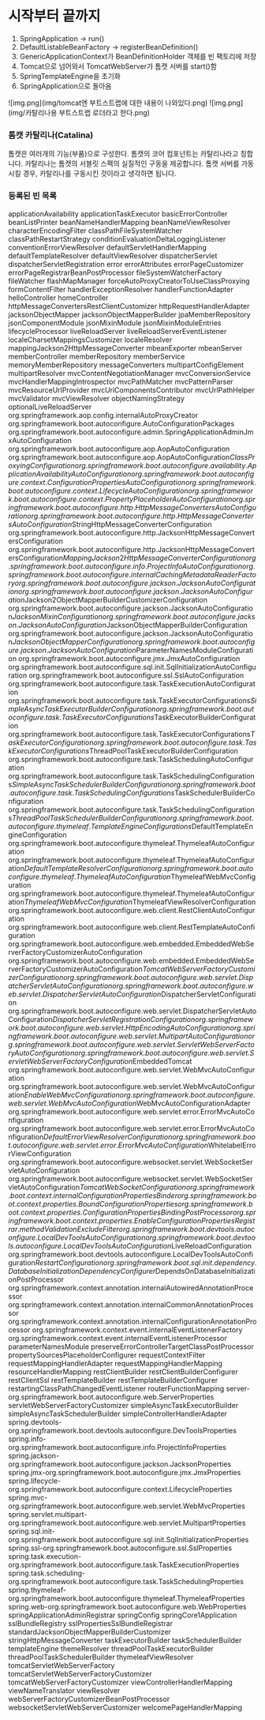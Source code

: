 # 시작부터 끝까지

1. SpringApplication -> run()
2. DefaultListableBeanFactory -> registerBeanDefinition()
3. GenericApplicationContext가 BeanDefinitionHolder 객체를 빈 팩토리에 저장
4. Tomcat으로 넘어와서 TomcatWebServer가 톰캣 서버를 start()함
5. SpringTemplateEngine을 초기화
6. SpringApplication으로 돌아옴



![img.png](img/tomcat엔 부트스트랩에 대한 내용이 나와있다.png)
![img.png](img/카탈리나용 부트스트랩 로더라고 한다.png)

### 톰캣 카탈리나(Catalina)
톰캣은 여러개의 기능(부품)으로 구성한다. 톰캣의 코어 컴포넌트는 카탈리나라고 칭합니다.
카탈리나는 톰캣의 서블릿 스펙의 실질적인 구동을 제공합니다. 
톰캣 서버를 가동시킬 경우, 카탈리나를 구동시킨 것이라고 생각하면 됩니다.


### 등록된 빈 목록
applicationAvailability
applicationTaskExecutor
basicErrorController
beanListPrinter
beanNameHandlerMapping
beanNameViewResolver
characterEncodingFilter
classPathFileSystemWatcher
classPathRestartStrategy
conditionEvaluationDeltaLoggingListener
conventionErrorViewResolver
defaultServletHandlerMapping
defaultTemplateResolver
defaultViewResolver
dispatcherServlet
dispatcherServletRegistration
error
errorAttributes
errorPageCustomizer
errorPageRegistrarBeanPostProcessor
fileSystemWatcherFactory
fileWatcher
flashMapManager
forceAutoProxyCreatorToUseClassProxying
formContentFilter
handlerExceptionResolver
handlerFunctionAdapter
helloController
homeController
httpMessageConvertersRestClientCustomizer
httpRequestHandlerAdapter
jacksonObjectMapper
jacksonObjectMapperBuilder
jpaMemberRepository
jsonComponentModule
jsonMixinModule
jsonMixinModuleEntries
lifecycleProcessor
liveReloadServer
liveReloadServerEventListener
localeCharsetMappingsCustomizer
localeResolver
mappingJackson2HttpMessageConverter
mbeanExporter
mbeanServer
memberController
memberRepository
memberService
memoryMemberRepository
messageConverters
multipartConfigElement
multipartResolver
mvcContentNegotiationManager
mvcConversionService
mvcHandlerMappingIntrospector
mvcPathMatcher
mvcPatternParser
mvcResourceUrlProvider
mvcUriComponentsContributor
mvcUrlPathHelper
mvcValidator
mvcViewResolver
objectNamingStrategy
optionalLiveReloadServer
org.springframework.aop.config.internalAutoProxyCreator
org.springframework.boot.autoconfigure.AutoConfigurationPackages
org.springframework.boot.autoconfigure.admin.SpringApplicationAdminJmxAutoConfiguration
org.springframework.boot.autoconfigure.aop.AopAutoConfiguration
org.springframework.boot.autoconfigure.aop.AopAutoConfiguration$ClassProxyingConfiguration
org.springframework.boot.autoconfigure.availability.ApplicationAvailabilityAutoConfiguration
org.springframework.boot.autoconfigure.context.ConfigurationPropertiesAutoConfiguration
org.springframework.boot.autoconfigure.context.LifecycleAutoConfiguration
org.springframework.boot.autoconfigure.context.PropertyPlaceholderAutoConfiguration
org.springframework.boot.autoconfigure.http.HttpMessageConvertersAutoConfiguration
org.springframework.boot.autoconfigure.http.HttpMessageConvertersAutoConfiguration$StringHttpMessageConverterConfiguration
org.springframework.boot.autoconfigure.http.JacksonHttpMessageConvertersConfiguration
org.springframework.boot.autoconfigure.http.JacksonHttpMessageConvertersConfiguration$MappingJackson2HttpMessageConverterConfiguration
org.springframework.boot.autoconfigure.info.ProjectInfoAutoConfiguration
org.springframework.boot.autoconfigure.internalCachingMetadataReaderFactory
org.springframework.boot.autoconfigure.jackson.JacksonAutoConfiguration
org.springframework.boot.autoconfigure.jackson.JacksonAutoConfiguration$Jackson2ObjectMapperBuilderCustomizerConfiguration
org.springframework.boot.autoconfigure.jackson.JacksonAutoConfiguration$JacksonMixinConfiguration
org.springframework.boot.autoconfigure.jackson.JacksonAutoConfiguration$JacksonObjectMapperBuilderConfiguration
org.springframework.boot.autoconfigure.jackson.JacksonAutoConfiguration$JacksonObjectMapperConfiguration
org.springframework.boot.autoconfigure.jackson.JacksonAutoConfiguration$ParameterNamesModuleConfiguration
org.springframework.boot.autoconfigure.jmx.JmxAutoConfiguration
org.springframework.boot.autoconfigure.sql.init.SqlInitializationAutoConfiguration
org.springframework.boot.autoconfigure.ssl.SslAutoConfiguration
org.springframework.boot.autoconfigure.task.TaskExecutionAutoConfiguration
org.springframework.boot.autoconfigure.task.TaskExecutorConfigurations$SimpleAsyncTaskExecutorBuilderConfiguration
org.springframework.boot.autoconfigure.task.TaskExecutorConfigurations$TaskExecutorBuilderConfiguration
org.springframework.boot.autoconfigure.task.TaskExecutorConfigurations$TaskExecutorConfiguration
org.springframework.boot.autoconfigure.task.TaskExecutorConfigurations$ThreadPoolTaskExecutorBuilderConfiguration
org.springframework.boot.autoconfigure.task.TaskSchedulingAutoConfiguration
org.springframework.boot.autoconfigure.task.TaskSchedulingConfigurations$SimpleAsyncTaskSchedulerBuilderConfiguration
org.springframework.boot.autoconfigure.task.TaskSchedulingConfigurations$TaskSchedulerBuilderConfiguration
org.springframework.boot.autoconfigure.task.TaskSchedulingConfigurations$ThreadPoolTaskSchedulerBuilderConfiguration
org.springframework.boot.autoconfigure.thymeleaf.TemplateEngineConfigurations$DefaultTemplateEngineConfiguration
org.springframework.boot.autoconfigure.thymeleaf.ThymeleafAutoConfiguration
org.springframework.boot.autoconfigure.thymeleaf.ThymeleafAutoConfiguration$DefaultTemplateResolverConfiguration
org.springframework.boot.autoconfigure.thymeleaf.ThymeleafAutoConfiguration$ThymeleafWebMvcConfiguration
org.springframework.boot.autoconfigure.thymeleaf.ThymeleafAutoConfiguration$ThymeleafWebMvcConfiguration$ThymeleafViewResolverConfiguration
org.springframework.boot.autoconfigure.web.client.RestClientAutoConfiguration
org.springframework.boot.autoconfigure.web.client.RestTemplateAutoConfiguration
org.springframework.boot.autoconfigure.web.embedded.EmbeddedWebServerFactoryCustomizerAutoConfiguration
org.springframework.boot.autoconfigure.web.embedded.EmbeddedWebServerFactoryCustomizerAutoConfiguration$TomcatWebServerFactoryCustomizerConfiguration
org.springframework.boot.autoconfigure.web.servlet.DispatcherServletAutoConfiguration
org.springframework.boot.autoconfigure.web.servlet.DispatcherServletAutoConfiguration$DispatcherServletConfiguration
org.springframework.boot.autoconfigure.web.servlet.DispatcherServletAutoConfiguration$DispatcherServletRegistrationConfiguration
org.springframework.boot.autoconfigure.web.servlet.HttpEncodingAutoConfiguration
org.springframework.boot.autoconfigure.web.servlet.MultipartAutoConfiguration
org.springframework.boot.autoconfigure.web.servlet.ServletWebServerFactoryAutoConfiguration
org.springframework.boot.autoconfigure.web.servlet.ServletWebServerFactoryConfiguration$EmbeddedTomcat
org.springframework.boot.autoconfigure.web.servlet.WebMvcAutoConfiguration
org.springframework.boot.autoconfigure.web.servlet.WebMvcAutoConfiguration$EnableWebMvcConfiguration
org.springframework.boot.autoconfigure.web.servlet.WebMvcAutoConfiguration$WebMvcAutoConfigurationAdapter
org.springframework.boot.autoconfigure.web.servlet.error.ErrorMvcAutoConfiguration
org.springframework.boot.autoconfigure.web.servlet.error.ErrorMvcAutoConfiguration$DefaultErrorViewResolverConfiguration
org.springframework.boot.autoconfigure.web.servlet.error.ErrorMvcAutoConfiguration$WhitelabelErrorViewConfiguration
org.springframework.boot.autoconfigure.websocket.servlet.WebSocketServletAutoConfiguration
org.springframework.boot.autoconfigure.websocket.servlet.WebSocketServletAutoConfiguration$TomcatWebSocketConfiguration
org.springframework.boot.context.internalConfigurationPropertiesBinder
org.springframework.boot.context.properties.BoundConfigurationProperties
org.springframework.boot.context.properties.ConfigurationPropertiesBindingPostProcessor
org.springframework.boot.context.properties.EnableConfigurationPropertiesRegistrar.methodValidationExcludeFilter
org.springframework.boot.devtools.autoconfigure.LocalDevToolsAutoConfiguration
org.springframework.boot.devtools.autoconfigure.LocalDevToolsAutoConfiguration$LiveReloadConfiguration
org.springframework.boot.devtools.autoconfigure.LocalDevToolsAutoConfiguration$RestartConfiguration
org.springframework.boot.sql.init.dependency.DatabaseInitializationDependencyConfigurer$DependsOnDatabaseInitializationPostProcessor
org.springframework.context.annotation.internalAutowiredAnnotationProcessor
org.springframework.context.annotation.internalCommonAnnotationProcessor
org.springframework.context.annotation.internalConfigurationAnnotationProcessor
org.springframework.context.event.internalEventListenerFactory
org.springframework.context.event.internalEventListenerProcessor
parameterNamesModule
preserveErrorControllerTargetClassPostProcessor
propertySourcesPlaceholderConfigurer
requestContextFilter
requestMappingHandlerAdapter
requestMappingHandlerMapping
resourceHandlerMapping
restClientBuilder
restClientBuilderConfigurer
restClientSsl
restTemplateBuilder
restTemplateBuilderConfigurer
restartingClassPathChangedEventListener
routerFunctionMapping
server-org.springframework.boot.autoconfigure.web.ServerProperties
servletWebServerFactoryCustomizer
simpleAsyncTaskExecutorBuilder
simpleAsyncTaskSchedulerBuilder
simpleControllerHandlerAdapter
spring.devtools-org.springframework.boot.devtools.autoconfigure.DevToolsProperties
spring.info-org.springframework.boot.autoconfigure.info.ProjectInfoProperties
spring.jackson-org.springframework.boot.autoconfigure.jackson.JacksonProperties
spring.jmx-org.springframework.boot.autoconfigure.jmx.JmxProperties
spring.lifecycle-org.springframework.boot.autoconfigure.context.LifecycleProperties
spring.mvc-org.springframework.boot.autoconfigure.web.servlet.WebMvcProperties
spring.servlet.multipart-org.springframework.boot.autoconfigure.web.servlet.MultipartProperties
spring.sql.init-org.springframework.boot.autoconfigure.sql.init.SqlInitializationProperties
spring.ssl-org.springframework.boot.autoconfigure.ssl.SslProperties
spring.task.execution-org.springframework.boot.autoconfigure.task.TaskExecutionProperties
spring.task.scheduling-org.springframework.boot.autoconfigure.task.TaskSchedulingProperties
spring.thymeleaf-org.springframework.boot.autoconfigure.thymeleaf.ThymeleafProperties
spring.web-org.springframework.boot.autoconfigure.web.WebProperties
springApplicationAdminRegistrar
springConfig
springCore1Application
sslBundleRegistry
sslPropertiesSslBundleRegistrar
standardJacksonObjectMapperBuilderCustomizer
stringHttpMessageConverter
taskExecutorBuilder
taskSchedulerBuilder
templateEngine
themeResolver
threadPoolTaskExecutorBuilder
threadPoolTaskSchedulerBuilder
thymeleafViewResolver
tomcatServletWebServerFactory
tomcatServletWebServerFactoryCustomizer
tomcatWebServerFactoryCustomizer
viewControllerHandlerMapping
viewNameTranslator
viewResolver
webServerFactoryCustomizerBeanPostProcessor
websocketServletWebServerCustomizer
welcomePageHandlerMapping

